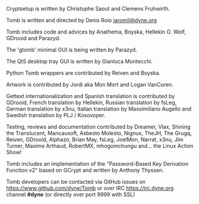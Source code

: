 Cryptsetup is written by Christophe Saout and Clemens Fruhwirth.

Tomb is written and directed by Denis Roio <jaromil@dyne.org>

Tomb includes code and advices by Anathema, Boyska, Hellekin O. Wolf,
GDrooid and Parazyd.

The 'gtomb' minimal GUI is being written by Parazyd.

The Qt5 desktop tray GUI is written by Gianluca Montecchi.

Python Tomb wrappers are contributed by Reiven and Boyska.

Artwork is contributed by Jordi aka Mon Mort and Logan VanCuren.

Gettext internationalization and Spanish translation is contributed by
GDrooid, French translation by Hellekin, Russian translation by fsLeg,
German translation by x3nu, Italian translation by Massimiliano
Augello and Swedish translation by PLJ / Kosovoper.

Testing, reviews and documentation contributed by Dreamer, Vlax,
Shining the Translucent, Mancausoft, Asbesto Molesto, Nignux, TheJH,
The Grugq, Reiven, GDrooid, Alphazo, Brian May, fsLeg, JoelMon,
Narrat, x3nu, Jim Turner, Maxime Arthaud, RobertMX, mhogomchungu
and...  the Linux Action Show!

Tomb includes an implementation of the "Password-Based Key Derivation
Function v2" based on GCrypt and written by Anthony Thyssen.

Tomb developers can be contacted via GitHub issues on
https://www.github.com/dyne/Tomb or over IRC https://irc.dyne.org
channel **#dyne** (or directly over port 9999 with SSL)
